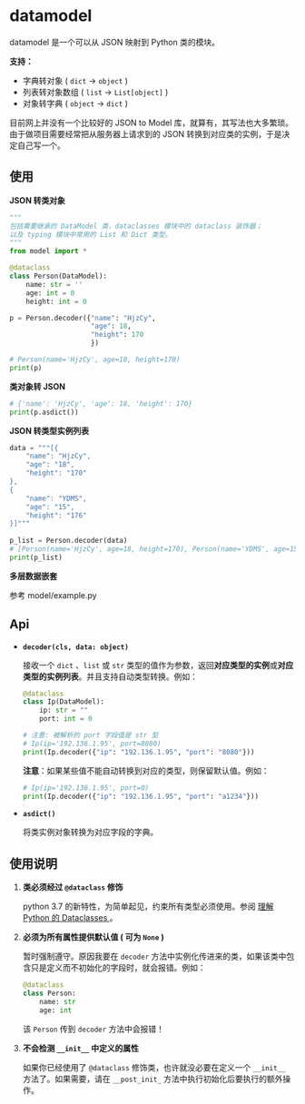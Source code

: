 # datamodel

datamodel 是一个可以从 JSON 映射到 Python 类的模块。

**支持：**

- 字典转对象 ( `dict` → `object` )
- 列表转对象数组 ( `list` → `List[object]` )
- 对象转字典 ( `object` → `dict` )

目前网上并没有一个比较好的 JSON to Model 库，就算有，其写法也大多繁琐。由于做项目需要经常把从服务器上请求到的 JSON  转换到对应类的实例，于是决定自己写一个。

## 使用

**JSON 转类对象**

```python
"""
包括需要继承的 DataModel 类，dataclasses 模块中的 dataclass 装饰器；
以及 typing 模块中常用的 List 和 Dict 类型。
"""
from model import *

@dataclass
class Person(DataModel):
    name: str = ''
    age: int = 0
    height: int = 0

p = Person.decoder({"name": "HjzCy",
                    "age": 18,
                    "height": 170
                    })

# Person(name='HjzCy', age=18, height=170)
print(p)
```

**类对象转 JSON**

```python
# {'name': 'HjzCy', 'age': 18, 'height': 170}
print(p.asdict())
```

**JSON 转类型实例列表**

```python
data = """[{
    "name": "HjzCy",
    "age": "18",
    "height": "170"
},
{
    "name": "YDMS",
    "age": "15",
    "height": "176"
}]"""
    
p_list = Person.decoder(data)
# [Person(name='HjzCy', age=18, height=170), Person(name='YDMS', age=15, height=176)]
print(p_list)
```

**多层数据嵌套**

参考 model/example.py

## Api

- **`decoder(cls, data: object)`**

  接收一个 `dict` 、`list` 或 `str` 类型的值作为参数，返回**对应类型的实例**或**对应类型的实例列表**。并且支持自动类型转换。例如：

  ```python
  @dataclass
  class Ip(DataModel):
      ip: str = ""
      port: int = 0
  
  # 注意: 被解析的 port 字段值是 str 型
  # Ip(ip='192.136.1.95', port=8080)
  print(Ip.decoder({"ip": "192.136.1.95", "port": "8080"}))
  ```

  **注意**：如果某些值不能自动转换到对应的类型，则保留默认值。例如：

  ```python
  # Ip(ip='192.136.1.95', port=0)
  print(Ip.decoder({"ip": "192.136.1.95", "port": "a1234"}))

- **`asdict()`**

  将类实例对象转换为对应字段的字典。

## 使用说明

1. **类必须经过 `@dataclass` 修饰**

    python 3.7 的新特性，为简单起见，约束所有类型必须使用。参阅 [理解 Python 的 Dataclasses ](https://zhuanlan.zhihu.com/p/59657729)。
    
2. **必须为所有属性提供默认值 ( 可为 `None` )**

    暂时强制遵守。原因我要在 `decoder` 方法中实例化传进来的类，如果该类中包含只是定义而不初始化的字段时，就会报错。例如：
    ```python
    @dataclass
    class Person:
        name: str
        age: int
    ```
    该 `Person` 传到 `decoder` 方法中会报错！

3. **不会检测 `__init__` 中定义的属性**

    如果你已经使用了 `@dataclass` 修饰类，也许就没必要在定义一个 `__init__` 方法了。如果需要，请在 `__post_init_` 方法中执行初始化后要执行的额外操作。
